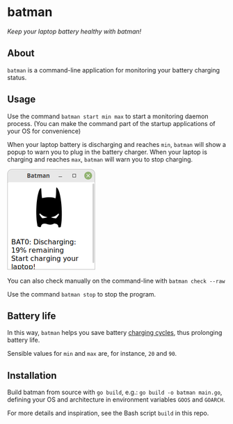 # batman

*Keep your laptop battery healthy with batman!*

## About

`batman` is a command-line application for monitoring your battery charging status.

## Usage

Use the command `batman start min max` to start a monitoring daemon process. (You can make the command part of the startup applications of your OS for convenience)

When your laptop battery is discharging and reaches `min`, `batman` will show a popup to warn you to plug in the battery charger. When your laptop is charging and reaches `max`, `batman` will warn you to stop charging.

![batman](batman.png)

You can also check manually on the command-line with `batman check --raw`

Use the command `batman stop` to stop the program.

## Battery life

In this way, `batman` helps you save battery [charging cycles](https://www.digitaltrends.com/computing/how-to-care-for-your-laptops-battery/), thus prolonging battery life.

Sensible values for `min` and `max` are, for instance, `20` and `90`.

## Installation

Build batman from source with `go build`, e.g.: `go build -o batman main.go`, defining your OS and architecture in environment variables `GOOS` and `GOARCH`.

For more details and inspiration, see the Bash script `build` in this repo.
